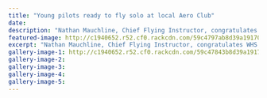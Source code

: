 ```yaml
---
title: "Young pilots ready to fly solo at local Aero Club"
date: 
description: "Nathan Mauchline, Chief Flying Instructor, congratulates Cameron Allardice on completion of his first solo flight..."
featured-image: http://c1940652.r52.cf0.rackcdn.com/59c4797ab8d39a1917000034/Flying-cameron-Allardice-sept-2017.jpg
excerpt: "Nathan Mauchline, Chief Flying Instructor, congratulates WHS student, Cameron Allardice on completion of his first solo flight."
gallery-image-1: http://c1940652.r52.cf0.rackcdn.com/59c47843b8d39a1917000030/flying-leroy-johston-ex-chron-sept.jpg
gallery-image-2: 
gallery-image-3: 
gallery-image-4: 
gallery-image-5: 
---
```

